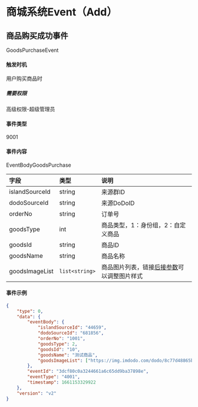 # 商城系统Event（Add）

## 商品购买成功事件

GoodsPurchaseEvent

#### 触发时机

用户购买商品时

##### 需要权限

高级权限-超级管理员

#### 事件类型

9001

#### 事件内容

EventBodyGoodsPurchase

|字段|类型|说明|
|:---------------|:-----|:---------------|
|islandSourceId|string|来源群ID|
|dodoSourceId|string|来源DoDoID|
|orderNo|string|订单号|
|goodsType|int|商品类型，1：身份组，2：自定义商品|
|goodsId|string|商品ID|
|goodsName|string|商品名称|
|goodsImageList|`list<string>`|商品图片列表，链接[后接参数](https://help.aliyun.com/document_detail/183902.html)可以调整图片样式|

#### 事件示例

```json
{
    "type": 0,
    "data": {
        "eventBody": {
            "islandSourceId": "44659",
            "dodoSourceId": "681856",
            "orderNo": "1001",
            "goodsType": 2,
            "goodsId": "10",
            "goodsName": "测试商品",
            "goodsImageList": ["https://img.imdodo.com/dodo/8c77d48865bf547a69fb3bba6228760c.png"]
        },
        "eventId": "3dcf80c0a3244661a6c65dd9ba37898e",
        "eventType": "4001",
        "timestamp": 1661153329922
    },
    "version": "v2"
}
```